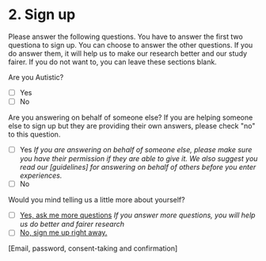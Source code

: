 # 2. Sign up 

Please answer the following questions. You have to answer the first two questiona to sign up. You can choose to answer the other questions. If you do answer them, it will help us to make our research better and our study fairer. If you do not want to, you can leave these sections blank. 

Are you Autistic? 
- [ ] Yes
- [ ] No

Are you answering on behalf of someone else? If you are helping someone else to sign up but they are providing their own answers, please check "no" to this question.
- [ ] Yes
*If you are answering on behalf of someone else, please make sure you have their permission if they are able to give it. We also suggest you read our [guidelines] for answering on behalf of others before you enter experiences.* 
- [ ] No

Would you mind telling us a little more about yourself? 
- [ ] [Yes, ask me more questions]()
*If you answer more questions, you will help us do better and fairer research*
- [ ] [No, sign me up right away.](https://hackmd.io/S-4fFP7ITBGuum3BZ2aK0A#Sign-Up-Confirmation)

[Email, password, consent-taking and confirmation]
